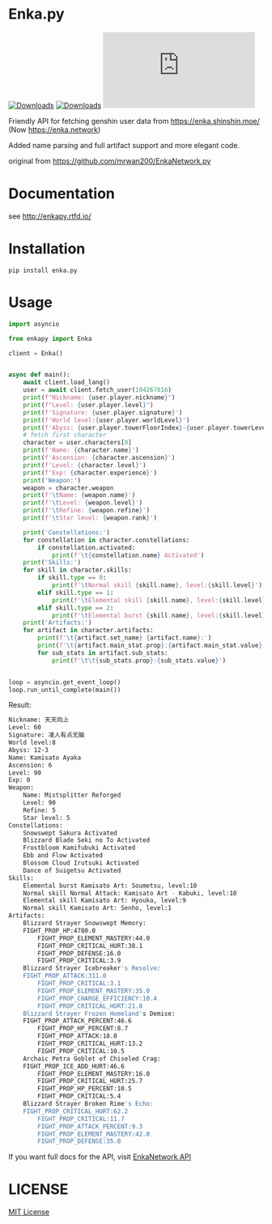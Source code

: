 # Enka.py
[![Downloads](https://pepy.tech/badge/enka-py)](https://pepy.tech/project/enka-py) [![Downloads](https://pepy.tech/badge/enka-py/month)](https://pepy.tech/project/enka-py) ![](https://img.shields.io/pypi/v/enka.py)

Friendly API for fetching genshin user data from https://enka.shinshin.moe/ (Now https://enka.network)

Added name parsing and full artifact support and more elegant code.

original from https://github.com/mrwan200/EnkaNetwork.py

# Documentation

see http://enkapy.rtfd.io/

# Installation
```
pip install enka.py
```

# Usage
```py
import asyncio

from enkapy import Enka

client = Enka()


async def main():
    await client.load_lang()
    user = await client.fetch_user(104267816)
    print(f"Nickname: {user.player.nickname}")
    print(f"Level: {user.player.level}")
    print(f'Signature: {user.player.signature}')
    print(f'World level:{user.player.worldLevel}')
    print(f'Abyss: {user.player.towerFloorIndex}-{user.player.towerLevelIndex}')
    # fetch first character
    character = user.characters[0]
    print(f'Name: {character.name}')
    print(f'Ascension: {character.ascension}')
    print(f'Level: {character.level}')
    print(f'Exp: {character.experience}')
    print('Weapon:')
    weapon = character.weapon
    print(f'\tName: {weapon.name}')
    print(f'\tLevel: {weapon.level}')
    print(f'\tRefine: {weapon.refine}')
    print(f'\tStar level: {weapon.rank}')

    print('Constellations:')
    for constellation in character.constellations:
        if constellation.activated:
            print(f'\t{constellation.name} Activated')
    print('Skills:')
    for skill in character.skills:
        if skill.type == 0:
            print(f'\tNormal skill {skill.name}, level:{skill.level}')
        elif skill.type == 1:
            print(f'\tElemental skill {skill.name}, level:{skill.level}')
        elif skill.type == 2:
            print(f'\tElemental burst {skill.name}, level:{skill.level}')
    print('Artifacts:')
    for artifact in character.artifacts:
        print(f'\t{artifact.set_name} {artifact.name}:')
        print(f'\t{artifact.main_stat.prop}:{artifact.main_stat.value}')
        for sub_stats in artifact.sub_stats:
            print(f'\t\t{sub_stats.prop}:{sub_stats.value}')


loop = asyncio.get_event_loop()
loop.run_until_complete(main())
```
Result:
```sh
Nickname: 天天向上
Level: 60
Signature: 凌人有点无脑
World level:8
Abyss: 12-3
Name: Kamisato Ayaka
Ascension: 6
Level: 90
Exp: 0
Weapon:
    Name: Mistsplitter Reforged
    Level: 90
    Refine: 5
    Star level: 5
Constellations:
    Snowswept Sakura Activated
    Blizzard Blade Seki no To Activated
    Frostbloom Kamifubuki Activated
    Ebb and Flow Activated
    Blossom Cloud Irutsuki Activated
    Dance of Suigetsu Activated
Skills:
    Elemental burst Kamisato Art: Soumetsu, level:10
    Normal skill Normal Attack: Kamisato Art - Kabuki, level:10
    Elemental skill Kamisato Art: Hyouka, level:9
    Normal skill Kamisato Art: Senho, level:1
Artifacts:
    Blizzard Strayer Snowswept Memory:
    FIGHT_PROP_HP:4780.0
        FIGHT_PROP_ELEMENT_MASTERY:44.0
        FIGHT_PROP_CRITICAL_HURT:38.1
        FIGHT_PROP_DEFENSE:16.0
        FIGHT_PROP_CRITICAL:3.9
    Blizzard Strayer Icebreaker's Resolve:
    FIGHT_PROP_ATTACK:311.0
        FIGHT_PROP_CRITICAL:3.1
        FIGHT_PROP_ELEMENT_MASTERY:35.0
        FIGHT_PROP_CHARGE_EFFICIENCY:10.4
        FIGHT_PROP_CRITICAL_HURT:21.8
    Blizzard Strayer Frozen Homeland's Demise:
    FIGHT_PROP_ATTACK_PERCENT:46.6
        FIGHT_PROP_HP_PERCENT:8.7
        FIGHT_PROP_ATTACK:18.0
        FIGHT_PROP_CRITICAL_HURT:13.2
        FIGHT_PROP_CRITICAL:10.5
    Archaic Petra Goblet of Chiseled Crag:
    FIGHT_PROP_ICE_ADD_HURT:46.6
        FIGHT_PROP_ELEMENT_MASTERY:16.0
        FIGHT_PROP_CRITICAL_HURT:25.7
        FIGHT_PROP_HP_PERCENT:10.5
        FIGHT_PROP_CRITICAL:5.4
    Blizzard Strayer Broken Rime's Echo:
    FIGHT_PROP_CRITICAL_HURT:62.2
        FIGHT_PROP_CRITICAL:11.7
        FIGHT_PROP_ATTACK_PERCENT:9.3
        FIGHT_PROP_ELEMENT_MASTERY:42.0
        FIGHT_PROP_DEFENSE:35.0
```

If you want full docs for the API, visit [EnkaNetwork API](https://github.com/EnkaNetwork/API-docs)

# LICENSE
[MIT License](./LICENSE)
